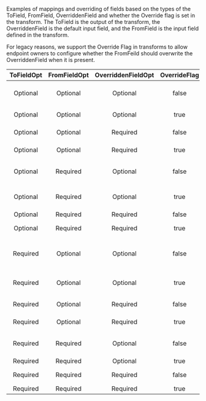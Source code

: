 
Examples of mappings and overriding of fields based on the types of the
ToField, FromField, OverriddenField and whether the Override flag is set in the transform.
The ToField is the output of the transform, the OverriddenField is the default input field,
and the FromField is the input field defined in the transform.

For legacy reasons, we support the Override Flag in transforms to allow endpoint owners
to configure whether the FromFeild should overwrite the OverriddenField when it is present.

| ToFieldOpt | FromFieldOpt | OverriddenFieldOpt | OverrideFlag | Code |
| :----------:|:--------------:|:----------:|:---------:|:---------|
| Optional      | Optional | Optional | false | := overridden \| from
| Optional      | Optional | Optional | true | := from \| overridden
| Optional      | Optional | Required | false | := overridden
| Optional      | Optional | Required | true | := from \| overridden
| Optional      | Required | Optional | false | :=  overridden \|from
| Optional      | Required | Optional | true | := overridden \| from
| Optional      | Required | Required | false | := from
| Optional      | Required | Required | true | := overridden
| Required      | Optional | Optional | false | := overridden \| from \| new
| Required      | Optional | Optional | true | := from \| overridden \| new
| Required      | Optional | Required | false | := overridden
| Required      | Optional | Required | true | := from \| overridden
| Required      | Required | Optional | false | :=  overridden \|from
| Required      | Required | Optional | true | := from
| Required      | Required | Required | false | := overridden
| Required      | Required | Required | true | := from